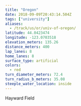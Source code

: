 ```yaml
---
title: "Oregon"
date: 2018-09-09T20:43:14.504Z
tags: ["university"]
aliases:
  - /track/us/or/univ-of-oregon/
latitude: 44.0423474
longitude: -123.0703518
elevation_meters: 135.26
distance_meters: 400
lap_lanes: 8
home_lanes: 8
surface_type: artificial
colors: 
  - red
turn_diameter_meters: 72.4
turn_radius_b_meters: 35.08
steeple_water_location: inside
---
```

Hayward Field
<!--more-->
